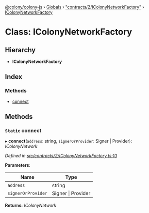 [@colony/colony-js](../README.md) › [Globals](../globals.md) › ["contracts/2/IColonyNetworkFactory"](../modules/_contracts_2_icolonynetworkfactory_.md) › [IColonyNetworkFactory](_contracts_2_icolonynetworkfactory_.icolonynetworkfactory.md)

# Class: IColonyNetworkFactory

## Hierarchy

* **IColonyNetworkFactory**

## Index

### Methods

* [connect](_contracts_2_icolonynetworkfactory_.icolonynetworkfactory.md#static-connect)

## Methods

### `Static` connect

▸ **connect**(`address`: string, `signerOrProvider`: Signer | Provider): *IColonyNetwork*

*Defined in [src/contracts/2/IColonyNetworkFactory.ts:10](https://github.com/JoinColony/colonyJS/blob/60b53ae/src/contracts/2/IColonyNetworkFactory.ts#L10)*

**Parameters:**

Name | Type |
------ | ------ |
`address` | string |
`signerOrProvider` | Signer &#124; Provider |

**Returns:** *IColonyNetwork*
